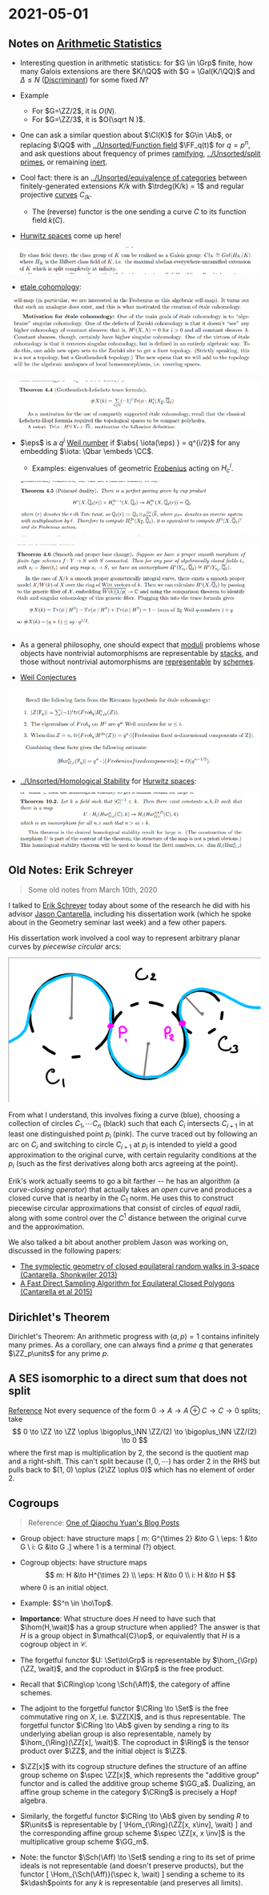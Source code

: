 # 2021-05-01

## Notes on [Arithmetic Statistics](Arithmetic%20Statistics)

- Interesting question in arithmetic statistics: for $G \in \Grp$ finite, how many Galois extensions are there $K/\QQ$ with $G = \Gal(K/\QQ)$ and $\Delta \leq N$ ([Discriminant](Discriminant)) for some fixed $N$?

- Example
	- For $G=\ZZ/2$, it is $O(N)$.
	- For $G=\ZZ/3$, it is $O(\sqrt N )$.

- One can ask a similar question about $\Cl(K)$ for $G\in \Ab$, or replacing $\QQ$ with [../Unsorted/Function field](../Unsorted/Function%20field.md) $\FF_q(t)$ for $q=p^n$, and ask questions about frequency of primes [ramifying](../zettelkasten/ramified%20primes.md), [../Unsorted/split primes](../Unsorted/split%20primes.md), or remaining [inert](inert%20primes).

- Cool fact: there is an [../Unsorted/equivalence of categories](../Unsorted/equivalence%20of%20categories.md) between finitely-generated extensions $K/k$ with $\trdeg(K/k) = 1$ and regular projective [curves](../Unsorted/curves.md) $C_{/k}$.
	- The (reverse) functor is the one sending a curve $C$ to its function field $k(C)$.

- [Hurwitz spaces](Hurwitz%20spaces) come up here!

![image_2021-05-01-17-28-01](figures/image_2021-05-01-17-28-01.png)

- [etale cohomology](etale%20cohomology):

![Motivation for étale cohomology](figures/image_2021-05-01-17-31-16.png)

![Grothendieck-Lefschetz Trace Formula](figures/image_2021-05-01-17-32-42.png)

- $\eps$ is a $q^i$ [Weil number](Weil%20number) if $\abs{ \iota(\eps) } = q^{i/2}$ for any embedding $\iota: \Qbar \embeds \CC$.

  - Examples: eigenvalues of geometric [Frobenius](Frobenius) acting on $H^i_c$.

![image_2021-05-01-17-36-23](figures/image_2021-05-01-17-36-23.png)

![image_2021-05-01-17-37-12](figures/image_2021-05-01-17-37-12.png)

- As a general philosophy, one should expect that [moduli](../Unsorted/moduli%20space.md) problems whose objects have nontrivial automorphisms are representable by [stacks](../Unsorted/stack.md), and those without nontrivial automorphisms are [representable](representable) by [schemes](../Unsorted/scheme.md). 

- [Weil Conjectures](../Subjects/Weil%20Conjectures.md)

![RH for étale cohomology](figures/image_2021-05-01-17-48-07.png)

- [../Unsorted/Homological Stability](../Unsorted/Homological%20Stability.md) for [Hurwitz spaces](Hurwitz%20spaces):

![Homological stability for Hurwitz spaces](figures/image_2021-05-01-17-51-07.png)

## Old Notes: Erik Schreyer

> Some old notes from March 10th, 2020

I talked to [Erik Schreyer](https://erikschreyer.wordpress.com/) today about some of the research he did with his advisor [Jason Cantarella](http://www.jasoncantarella.com/wordpress/), including his dissertation work (which he spoke about in the Geometry seminar last week) and a few other papers.

His dissertation work involved a cool way to represent arbitrary planar curves by *piecewise circular* arcs:

![image-20200310232110171](figures/image-20200310232110171.png)

From what I understand, this involves fixing a curve (blue), choosing a collection of circles $C_1, \cdots C_n$ (black) such that each $C_i$ intersects $C_{i+1}$ in at least one distinguished point $p_i$ (pink). The curve traced out by following an arc on $C_i$ and switching to circle $C_{i+1}$ at $p_i$ is intended to yield a good approximation to the original curve, with certain regularity conditions at the $p_i$ (such as the first derivatives along both arcs agreeing at the point).

Erik's work actually seems to go a bit farther -- he has an algorithm (a *curve-closing operator*) that actually takes an *open* curve and produces a closed curve that is nearby in the $C_1$ norm. He uses this to construct piecewise circular approximations that consist of circles of *equal* radii, along with some control over the $C^1$ distance between the original curve and the approximation.

We also talked a bit about another problem Jason was working on, discussed in the following papers:

- [The symplectic geometry of closed equilateral random walks in 3-space (Cantarella, Shonkwiler 2013)](https://arxiv.org/abs/1310.5924)
- [A Fast Direct Sampling Algorithm for Equilateral Closed Polygons (Cantarella et al 2015)](https://arxiv.org/abs/1510.02466)

## Dirichlet's Theorem

Dirichlet's Theorem: An arithmetic progress with $(a, p) = 1$ contains infinitely many primes.
As a corollary, one can always find a *prime* $q$ that generates $\ZZ_p\units$ for any prime $p$.

## A SES isomorphic to a direct sum that does not split

[Reference](http://math.stackexchange.com/questions/1082283/example-of-a-non-splitting-exact-sequence-0-%E2%86%92-m-%E2%86%92-m-oplus-n-%E2%86%92-n-%E2%86%92-0/1082313#1082313) Not every sequence of the form $0\to A \to A \oplus C \to C \to 0$ splits; take
$$
0 \to \ZZ \to \ZZ \oplus \bigoplus_\NN \ZZ/(2) \to \bigoplus_\NN \ZZ/(2) \to 0
$$
where the first map is multiplication by 2, the second is the quotient map and a right-shift. This can't split because $(1, 0, \cdots)$ has order 2 in the RHS but pulls back to $(1, 0) \oplus (2\ZZ \oplus 0)$ which has no element of order 2.



## Cogroups

> Reference: [One of Qiaochu Yuan's Blog Posts](https://qchu.wordpress.com/2011/01/21/structures-on-hom-sets/)

- Group object: have structure maps
\[
m: G^{\times 2} &\to G \\
\eps: 1 &\to G \\
i: G &\to G
.\]
where 1 is a terminal (?) object.


- Cogroup objects: have structure maps
$$
m: H &\to H^{\times 2} \\
\eps: H &\to 0 \\
i: H &\to H
$$
where $0$ is an initial object.

- Example: $S^n \in \ho\Top$.

- **Importance**: What structure does $H$ need to have such that $\hom(H,\wait)$ has a group structure when applied? The answer is that $H$ is a group object in $\mathcal{C}\op$, or equivalently that $H$ is a cogroup object in $\mathcal{C}$.

- The forgetful functor $U: \Set\to\Grp$ is representable by $\hom_{\Grp}(\ZZ, \wait)$, and the coproduct in $\Grp$ is the free product.

- Recall that $\CRing\op \cong \Sch(\Aff)$, the category of affine schemes.

- The adjoint to the forgetful functor $\CRing \to \Set$ is the free commutative ring on $X$, i.e. $\ZZ[X]$, and is thus representable. The forgetful functor $\CRing \to \Ab$ given by sending a ring to its underlying abelian group is also representable, namely by $\hom_{\Ring}(\ZZ[x], \wait)$. The coproduct in $\Ring$ is the tensor product over $\ZZ$, and the initial object is $\ZZ$.

- $\ZZ[x]$ with its cogroup structure defines the structure of an affine group scheme on $\spec \ZZ[x]$, which represents the "additive group" functor and is called the additive group scheme $\GG_a$. Dualizing, an affine group scheme in the category $\CRing$ is precisely a Hopf algebra.

- Similarly, the forgetful functor $\CRing \to \Ab$ given by sending $R$ to $R\units$ is representable by 
\[
\Hom_{\Ring}(\ZZ[x, x\inv], \wait)
\] 
and the corresponding affine group scheme $\spec \ZZ[x, x \inv]$ is the multiplicative group scheme $\GG_m$.

- Note: the functor $\Sch(\Aff) \to \Set$ sending a ring to its set of prime ideals is not representable (and doesn't preserve products), but the functor 
\[
\Hom_{\Sch(\Aff)}(\spec k, \wait)
\]
sending a scheme to its $k\dash$points for any $k$ is representable (and preserves all limits).
